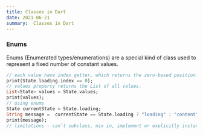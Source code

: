 ```yaml
---
title: Classes in Dart
date: 2021-06-21
summary:  Classes in Dart
---
```


### Enums
Enums (Enumerated types/enumerations) are a special kind of class used to represent a fixed number of constant values.
```dart
// each value have index getter, which returns the zero-based position.
print(State.loading.index == 0);
// values property returns the List of all values.
List<State> values = State.values;
print(values);
// using enums
State currentState = State.loading;
String message =  currentState == State.loading ? "loading" : "content";
print(message);
// limitations - can’t subclass, mix in, implement or explicitly instantiate an enum.
```
